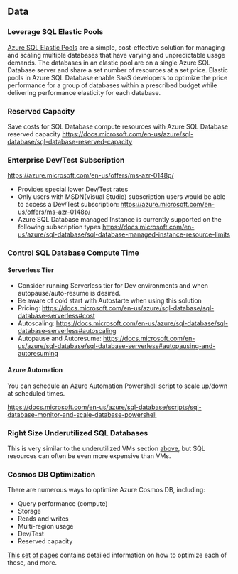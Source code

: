## Data

### Leverage SQL Elastic Pools
[Azure SQL Elastic Pools](https://docs.microsoft.com/en-us/azure/sql-database/sql-database-elastic-pool)
are a simple, cost-effective solution for managing and scaling multiple databases that have varying and unpredictable usage demands. The databases in an elastic pool are on a single Azure SQL Database server and share a set number of resources at a set price. Elastic pools in Azure SQL Database enable SaaS developers to optimize the price performance for a group of databases within a prescribed budget while delivering performance elasticity for each database.

### Reserved Capacity
Save costs for SQL Database compute resources with Azure SQL Database reserved capacity https://docs.microsoft.com/en-us/azure/sql-database/sql-database-reserved-capacity

### Enterprise Dev/Test Subscription
 https://azure.microsoft.com/en-us/offers/ms-azr-0148p/
- Provides special lower Dev/Test rates
- Only users with MSDN(Visual Studio) subscription users would be able to access a Dev/Test subscription: https://azure.microsoft.com/en-us/offers/ms-azr-0148p/
- Azure SQL Database managed Instance is currently supported on the following subscription types https://docs.microsoft.com/en-us/azure/sql-database/sql-database-managed-instance-resource-limits

### Control SQL Database Compute Time

#### Serverless Tier
- Consider running Serverless tier for Dev environments and when autopause/auto-resume is desired.
- Be aware of cold start with Autostarte when using this solution
-  Pricing: https://docs.microsoft.com/en-us/azure/sql-database/sql-database-serverless#cost
- Autoscaling: https://docs.microsoft.com/en-us/azure/sql-database/sql-database-serverless#autoscaling
- Autopause and Autoresume: https://docs.microsoft.com/en-us/azure/sql-database/sql-database-serverless#autopausing-and-autoresuming

#### Azure Automation

You can schedule an Azure Automation Powershell script to scale up/down at scheduled times.

https://docs.microsoft.com/en-us/azure/sql-database/scripts/sql-database-monitor-and-scale-database-powershell

### Right Size Underutilized SQL Databases
This is very similar to the underutilized VMs section [above](https://github.com/gamullen/Cost-Optimization-for-CSAs#underutilized-vms), but SQL resources can often be even more expensive than VMs.

### Cosmos DB Optimization
There are numerous ways to optimize Azure Cosmos DB, including:
* Query performance (compute)
* Storage
* Reads and writes
* Multi-region usage
* Dev/Test
* Reserved capacity

[This set of pages](https://docs.microsoft.com/en-us/azure/cosmos-db/plan-manage-costs) contains detailed information on
how to optimize each of these, and more.

